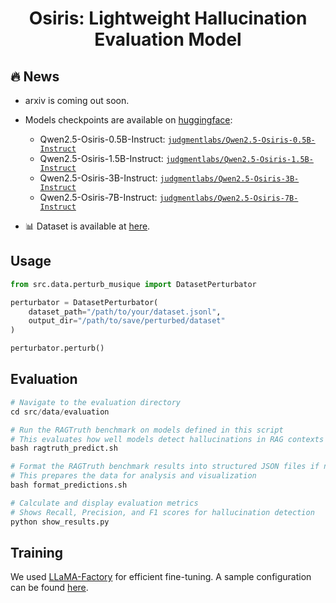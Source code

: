 <div align="center">
  <h1>Osiris: Lightweight Hallucination Evaluation Model</h1>
</div>

## 🔥 News

- arxiv is coming out soon.
- Models checkpoints are available on [huggingface](https://huggingface.co/collections/judgmentlabs/osiris-detection-67dca1fed2ebad58fd8475ff):
    - Qwen2.5-Osiris-0.5B-Instruct: [`judgmentlabs/Qwen2.5-Osiris-0.5B-Instruct`](https://huggingface.co/judgmentlabs/Qwen2.5-Osiris-0.5B-Instruct)
    - Qwen2.5-Osiris-1.5B-Instruct: [`judgmentlabs/Qwen2.5-Osiris-1.5B-Instruct`](https://huggingface.co/judgmentlabs/Qwen2.5-Osiris-1.5B-Instruct)
    - Qwen2.5-Osiris-3B-Instruct: [`judgmentlabs/Qwen2.5-Osiris-3B-Instruct`](https://huggingface.co/judgmentlabs/Qwen2.5-Osiris-3B-Instruct)
    - Qwen2.5-Osiris-7B-Instruct: [`judgmentlabs/Qwen2.5-Osiris-7B-Instruct`](https://huggingface.co/judgmentlabs/Qwen2.5-Osiris-7B-Instruct)

- 📊 Dataset is available at [here](https://huggingface.co/datasets/judgmentlabs/osiris-musique-v1.0).

## Usage

```python
from src.data.perturb_musique import DatasetPerturbator

perturbator = DatasetPerturbator(
    dataset_path="/path/to/your/dataset.jsonl",
    output_dir="/path/to/save/perturbed/dataset"
)

perturbator.perturb()
```

## Evaluation

```python
# Navigate to the evaluation directory
cd src/data/evaluation

# Run the RAGTruth benchmark on models defined in this script
# This evaluates how well models detect hallucinations in RAG contexts
bash ragtruth_predict.sh

# Format the RAGTruth benchmark results into structured JSON files if necessary
# This prepares the data for analysis and visualization
bash format_predictions.sh

# Calculate and display evaluation metrics
# Shows Recall, Precision, and F1 scores for hallucination detection
python show_results.py
```




## Training

We used [LLaMA-Factory](https://github.com/hiyouga/LLaMA-Factory) for efficient fine-tuning. A sample configuration can be found [here](https://qwen.readthedocs.io/en/latest/training/SFT/llama_factory.html).

